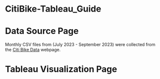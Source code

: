 # CitiBike-Tableau_Guide

# Data Source Page
Monthly CSV files from (July 2023 - September 2023) were collected from the [Citi Bike Data](https://citibikenyc.com/system-data) webpage.

# Tableau Visualization Page
